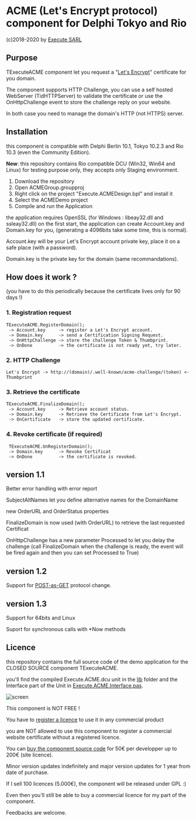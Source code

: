 # ACME (Let's Encrypt protocol) component for Delphi Tokyo and Rio
(c)2018-2020 by [Execute SARL](http://www.execute.fr)

## Purpose

TExecuteACME component let you request a "[Let's Encrypt](https://letsencrypt.org/)" certificate for you domain.

The component supports HTTP Challenge, you can use a self hosted WebServer (TidHTTPServer) to validate the certificate or use the OnHttpChallenge event to store the challenge reply on your website.

In both case you need to manage the domain's HTTP (not HTTPS) server.

## Installation

this component is compatible with Delphi Berlin 10.1, Tokyo 10.2.3 and Rio 10.3 (even the Community Edition).

**New**: this repository contains Rio compatible DCU (Win32, Win64 and Linux) for testing purpose only, they accepts only Staging environment.

1. Download the repository
2. Open ACMEGroup.groupproj
3. Right click on the project "Execute.ACMEDesign.bpl" and install it
4. Select the ACMEDemo project
5. Compile and run the Application

the application requires OpenSSL (for Windows : libeay32.dll and ssleay32.dll)
on the first start, the application can create Account.key and Domain.key for you, (generating a 4096bits take some time, this is normal).

Account.key will be your Let's Encrypt account private key, place it on a safe place (with a password).

Domain.key is the private key for the domain (same recommandations).
	
## How does it work ?

(you have to do this periodically  because the certificate lives only for 90 days !)

### 1. Registration request
	TExecuteACME.RegisterDomain();
	 -> Account.key     -> register a Let's Encrypt account.
	 -> Domain.key      -> send a Certification Signing Request.
	 -> OnHttpChallenge -> store the challenge Token & Thumbprint.
	 -> OnDone          -> the certificate is not ready yet, try later.
### 2. HTTP Challenge
	Let's Encrypt -> http://(domain)/.well-known/acme-challenge/(token) <- Thumbprint
### 3. Retrieve the certificate
	TExecuteACME.FinalizeDomain();
	 -> Account.key     -> Retrieve account status.
	 -> Domain.key      -> Retrieve the Certificate from Let's Encrypt.
	 -> OnCertificate   -> store the updated certificate.
### 4. Revoke certificate (if required)
	 TExecuteACME.UnRegisterDomain();
	 -> Domain.key      -> Revoke Certificat
	 -> OnDone          -> the certificate is revoked.
	 
## version 1.1

Better error handling with error report

SubjectAltNames let you define alternative names for the DomainName

new OrderURL and OrderStatus properties

FinalizeDomain is now used (with OrderURL) to retrieve the last requested Certificat

OnHttpChallenge has a new parameter Processed to let you delay the challenge (call FinalizeDomain when the challenge is ready, the event will be fired again and then you can set Processed to True)

## version 1.2

Support for [POST-as-GET](https://community.letsencrypt.org/t/acme-breaking-change-most-gets-become-posts/71025) protocol change.

## version 1.3

Support for 64bits and Linux

Suport for synchronous  calls with *Now methods

## Licence

this repository contains the full source code of the demo application for the CLOSED SOURCE component TExecuteACME.

you'll find the compiled Execute.ACME.dcu unit in the [lib](/lib) folder and the Interface part of the Unit in [Execute.ACME.Interface.pas](lib/Execute.ACME.Interface.pas).

![screen](ACME-Component.png)

This component is NOT FREE !

You have to [register a licence](https://store.execute.fr) to use it in any commercial product

you are NOT allowed to use this component to register a commercial website
certificate without a registered licence.

You can [buy the component source code](https://store.execute.fr) for 50&euro; per developper up to 200&euro; (site licence).

Minor version updates indefinitely and major version updates for 1 year from date of purchase.

If I sell 100 licences (5.000&euro;), the component will be released under GPL :)

Even then you'll still be able to buy a commercial licence for my part of the component.

Feedbacks are welcome.